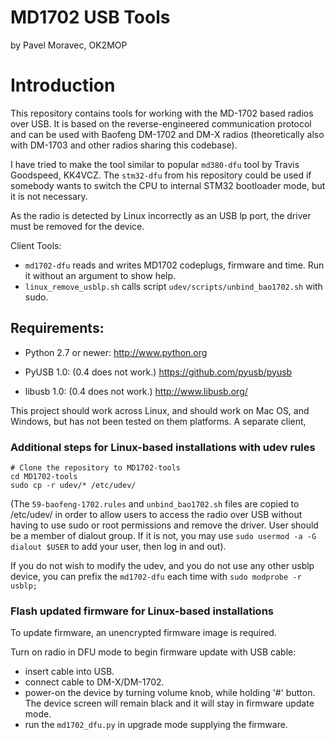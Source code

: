 # MD1702 USB Tools #

by Pavel Moravec, OK2MOP

# Introduction #

This repository contains tools for working with the MD-1702 based radios
over USB. It is based on the reverse-engineered communication protocol and
can be used with Baofeng DM-1702 and DM-X radios (theoretically also with 
DM-1703 and other radios sharing this codebase). 

I have tried to make the tool similar to popular `md380-dfu` tool by Travis
Goodspeed, KK4VCZ. The `stm32-dfu` from his repository could be used if somebody
wants to switch the CPU to internal STM32 bootloader mode, but it is not 
necessary.

As the radio is detected by Linux incorrectly as an USB lp port, the driver 
must be removed for the device.

Client Tools:
* `md1702-dfu` reads and writes MD1702 codeplugs, firmware and time. Run it without
an argument to show help. 
* `linux_remove_usblp.sh` calls script `udev/scripts/unbind_bao1702.sh` with sudo.

## Requirements: ##

* Python 2.7 or newer:
  http://www.python.org

* PyUSB 1.0:  (0.4 does not work.)
  https://github.com/pyusb/pyusb

* libusb 1.0: (0.4 does not work.)
  http://www.libusb.org/

This project should work across Linux, and should work on Mac OS, and Windows, but has
not been tested on them platforms.  A separate client, 

### Additional steps for Linux-based installations with udev rules ###

```
# Clone the repository to MD1702-tools
cd MD1702-tools
sudo cp -r udev/* /etc/udev/ 
```
(The ```59-baofeng-1702.rules``` and ```unbind_bao1702.sh``` files are copied to /etc/udev/ in order to allow users to access the radio over USB without having to use sudo or root permissions and remove the driver. User should be a member of dialout group. If it is not, you may use ```sudo usermod -a -G dialout $USER``` to add your user, then log in and out).

If you do not wish to modify the udev, and you do not use any other usblp device, you can 
prefix the `md1702-dfu` each time with ```sudo modprobe -r usblp;``` 

### Flash updated firmware for Linux-based installations ###

To update firmware, an unencrypted firmware image is required. 

Turn on radio in DFU mode to begin firmware update with USB cable:
* insert cable into USB.
* connect cable to DM-X/DM-1702.
* power-on the device by turning volume knob, while holding '#' button. The device screen will
remain black and it will stay in firmware update mode.
* run the ```md1702_dfu.py``` in upgrade mode supplying the firmware.
